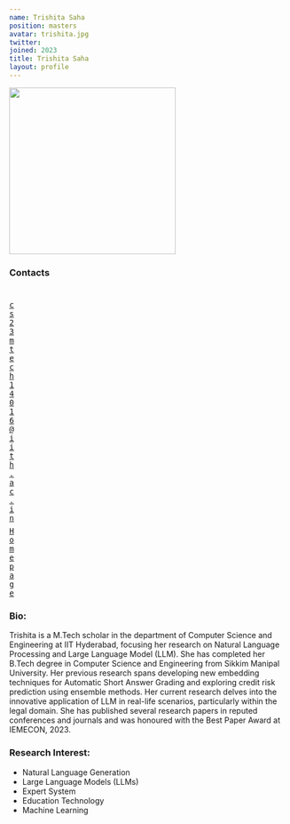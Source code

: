 ```yaml
---
name: Trishita Saha
position: masters
avatar: trishita.jpg
twitter: 
joined: 2023
title: Trishita Saha
layout: profile
---
```


<img width="300" src="{{site.baseurl}}/images/people/{{page.avatar}}" data-action="zoom">

### Contacts

<div class="row">
<div class="col-1" style="width:5px">
    <b><a href="mailto:cs23mtech14016@iith.ac.in" target="_blank"><i class="fa fa-envelope-o"></i></a></b><br>
    <span style="display: block; margin-bottom: 0.5em"></span>
    <b><a href="" target="_blank"><i class="fa fa-globe"></i></a></b>
    <span style="display: block; margin-bottom: 0.5em"></span>
</div>
<div class="col-1" style="width:5px">
    <a href="mailto:cs23mtech14016@iith.ac.in" target="_blank"><samp>cs23mtech14016@iith.ac.in</samp></a>
    <span style="display: block; margin-bottom: 0.5em"></span>
    <a href="https://www.linkedin.com/in/trishita-saha-73ba69187/" target="_blank"><samp>Homepage</samp></a><br>
    <span style="display: block; margin-bottom: 0.5em"></span>
</div>
</div>
<span style="display: block; margin-bottom: 1em"></span>

### Bio:
Trishita is a M.Tech scholar in the department of Computer Science and Engineering at IIT Hyderabad, focusing her research on Natural Language Processing and Large Language Model (LLM). She has completed her B.Tech degree in Computer Science and Engineering from Sikkim Manipal University. Her previous research spans developing new embedding techniques for Automatic Short Answer Grading and exploring credit risk prediction using ensemble methods. Her current research delves into the innovative application of LLM in real-life scenarios, particularly within the legal domain. She has published several research papers in reputed conferences and journals and was honoured with the Best Paper Award at IEMECON, 2023.


### Research Interest:
- Natural Language Generation
- Large Language Models (LLMs)
- Expert System
- Education Technology
- Machine Learning
